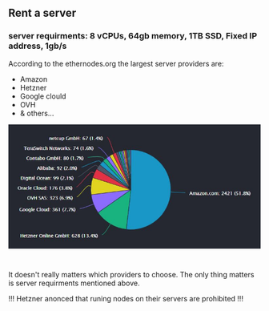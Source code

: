 ## Rent a server

### server requirments: 8 vCPUs, 64gb memory, 1TB SSD, Fixed IP address, 1gb/s


According to the ethernodes.org the largest server providers are:
- Amazon
- Hetzner
- Google clould
- OVH
- & others...

![](https://github.com/NM005/How-to-run-TON-Validators-Nominators-pool-/blob/c7fabbebf07f89f5064c06f4169f235109260649/images/server-providers.jpg)

#
It doesn't really matters which providers to choose. The only thing matters is server requirments mentioned above.

!!! Hetzner anonced that runing nodes on their servers are prohibited !!!
